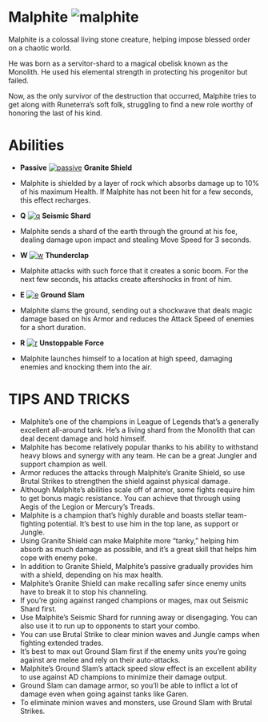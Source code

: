 # Malphite ![malphite](https://static.wikia.nocookie.net/leagueoflegends/images/1/10/Malphite_OriginalSquare.png/revision/latest/scale-to-width-down/42?cb=20150402220554)

Malphite is a colossal living stone creature, helping impose blessed order on a chaotic world.

He was born as a servitor-shard to a magical obelisk known as the Monolith. He used his elemental strength in protecting his progenitor but failed.

Now, as the only survivor of the destruction that occurred, Malphite tries to get along with Runeterra’s soft folk, struggling to find a new role worthy of honoring the last of his kind.

# Abilities
- **Passive** [![passive](https://ddragon.leagueoflegends.com/cdn/14.19.1/img/passive/Malphite_GraniteShield.png)](https://d28xe8vt774jo5.cloudfront.net/champion-abilities/0054/ability_0054_P1.mp4) **Granite Shield** 
- Malphite is shielded by a layer of rock which absorbs damage up to 10% of his maximum Health. If Malphite has not been hit for a few seconds, this effect recharges.
  
- **Q** [![q](https://ddragon.leagueoflegends.com/cdn/14.19.1/img/spell/SeismicShard.png)](https://d28xe8vt774jo5.cloudfront.net/champion-abilities/0054/ability_0054_Q1.mp4) **Seismic Shard**
- Malphite sends a shard of the earth through the ground at his foe, dealing damage upon impact and stealing Move Speed for 3 seconds.
  
- **W** [![w](https://ddragon.leagueoflegends.com/cdn/14.19.1/img/spell/Obduracy.png)](https://d28xe8vt774jo5.cloudfront.net/champion-abilities/0054/ability_0054_W1.mp4) **Thunderclap**
- Malphite attacks with such force that it creates a sonic boom. For the next few seconds, his attacks create aftershocks in front of him.
  
- **E** [![e](https://ddragon.leagueoflegends.com/cdn/14.19.1/img/spell/Landslide.png)](https://d28xe8vt774jo5.cloudfront.net/champion-abilities/0054/ability_0054_E1.mp4) **Ground Slam**
- Malphite slams the ground, sending out a shockwave that deals magic damage based on his Armor and reduces the Attack Speed of enemies for a short duration.
  
- **R** [![r](https://ddragon.leagueoflegends.com/cdn/14.19.1/img/spell/UFSlash.png)](https://d28xe8vt774jo5.cloudfront.net/champion-abilities/0054/ability_0054_R1.mp4) **Unstoppable Force**
- Malphite launches himself to a location at high speed, damaging enemies and knocking them into the air.


# TIPS AND TRICKS
- Malphite’s one of the champions in League of Legends that’s a generally excellent all-around tank. He’s a living shard from the Monolith that can deal decent damage and hold himself.
- Malphite has become relatively popular thanks to his ability to withstand heavy blows and synergy with any team. He can be a great Jungler and support champion as well.
- Armor reduces the attacks through Malphite’s Granite Shield, so use Brutal Strikes to strengthen the shield against physical damage.
- Although Malphite’s abilities scale off of armor, some fights require him to get bonus magic resistance. You can achieve that through using Aegis of the Legion or Mercury’s Treads.
- Malphite is a champion that’s highly durable and boasts stellar team-fighting potential. It’s best to use him in the top lane, as support or Jungle.
- Using Granite Shield can make Malphite more “tanky,” helping him absorb as much damage as possible, and it’s a great skill that helps him cope with enemy poke.
- In addition to Granite Shield, Malphite’s passive gradually provides him with a shield, depending on his max health.
- Malphite’s Granite Shield can make recalling safer since enemy units have to break it to stop his channeling.
- If you’re going against ranged champions or mages, max out Seismic Shard first.
- Use Malphite’s Seismic Shard for running away or disengaging. You can also use it to run up to opponents to start your combo.
- You can use Brutal Strike to clear minion waves and Jungle camps when fighting extended trades.
- It’s best to max out Ground Slam first if the enemy units you’re going against are melee and rely on their auto-attacks.
- Malphite’s Ground Slam’s attack speed slow effect is an excellent ability to use against AD champions to minimize their damage output.
- Ground Slam can damage armor, so you’ll be able to inflict a lot of damage even when going against tanks like Garen.
- To eliminate minion waves and monsters, use Ground Slam with Brutal Strikes.


